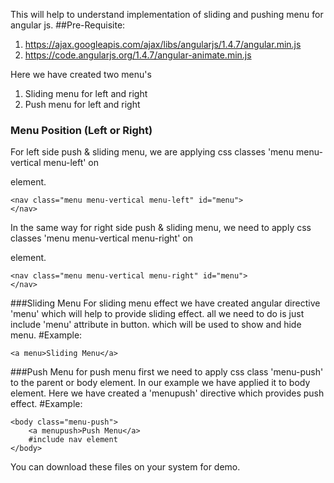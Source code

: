 This will help to understand implementation of sliding and pushing menu for angular js.
##Pre-Requisite:
1. https://ajax.googleapis.com/ajax/libs/angularjs/1.4.7/angular.min.js
2. https://code.angularjs.org/1.4.7/angular-animate.min.js

Here we have created two menu's <br>
1. Sliding menu for left and right<br>
2. Push menu for left and right

### Menu Position (Left or Right)
For left side push & sliding  menu, we are applying css classes 'menu menu-vertical menu-left' on <nav> element. 
```
<nav class="menu menu-vertical menu-left" id="menu">
</nav>
```
In the same way for right side push & sliding menu, we need to apply css classes 'menu menu-vertical menu-right' on <nav> element.
```
<nav class="menu menu-vertical menu-right" id="menu">
</nav>
```
###Sliding Menu
For sliding menu effect we have created angular directive 'menu' which will help to provide sliding effect. all we need to do is just include 'menu' attribute in button. which will be used to show and hide 
menu.
#Example: 
```
<a menu>Sliding Menu</a>
```

###Push Menu
for push menu first we need to apply css class 'menu-push' to the parent or body element. In our example we have applied it to body element.
Here we have created a 'menupush' directive which provides push effect.
#Example: 
```
<body class="menu-push">
	<a menupush>Push Menu</a>
	#include nav element
</body>
```

You can download these files on your system for demo.


